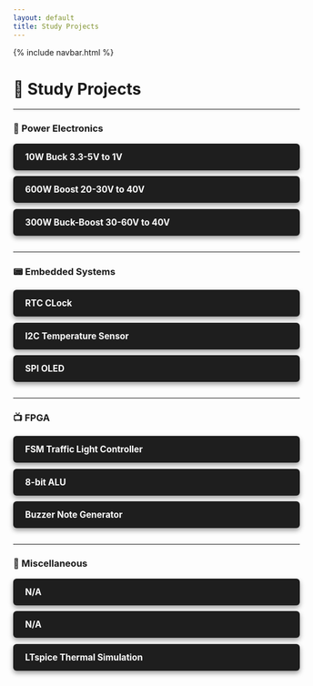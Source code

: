 ```yaml
---
layout: default
title: Study Projects
---
```


{% include navbar.html %}

<style>
.study-section {
  margin-bottom: 2em;
}

.study-section h2 {
  border-bottom: 2px solid #444;
  padding-bottom: 0.25em;
  margin-top: 2em;
  color: #66ccff;
}

.study-tile {
  display: block;
  background-color: #1e1e1e;
  color: white !important;
  padding: 1em 1.5em;
  margin: 0.75em 0;
  border-radius: 6px;
  text-decoration: none;
  box-shadow: 0 4px 8px rgba(0, 0, 0, 0.4);
  transition: transform 0.15s ease, box-shadow 0.15s ease, background-color 0.2s ease;
}

.study-tile:hover {
  background-color: #2a2a2a;
  transform: translateY(-3px);
  box-shadow: 0 8px 16px rgba(0, 0, 0, 0.6);
}

.study-tile h3 {
  margin: 0;
  font-size: 1.1em;
  color: white;
}
</style>

# 📘 Study Projects

---

### 🔌 Power Electronics

<div class="study-section">
  <a href="Buck_3V3-5V_in_1V_out_10W.html" class="study-tile"><h3>10W Buck 3.3-5V to 1V</h3></a>
  <a href="Boost_20V-30V_in_40V_out_600W.html" class="study-tile"><h3>600W Boost 20-30V to 40V</h3></a>
  <a href="BuckBoost_30V-60V_in_(-45)V_out_300W.html" class="study-tile"><h3>300W Buck-Boost 30-60V to 40V</h3></a>
</div>

---

### 📟 Embedded Systems

<div class="study-section">
  <a href="RTC_Clock.html" class="study-tile"><h3>RTC CLock</h3></a>
  <a href="I2C_Tempurature_Sensor.html" class="study-tile"><h3>I2C Temperature Sensor</h3></a>
  <a href="SPI_OLED.html" class="study-tile"><h3>SPI OLED</h3></a>
</div>

---

### 📺 FPGA

<div class="study-section">
  <a href="Traffic_Light_Controller_FSM.html" class="study-tile"><h3>FSM Traffic Light Controller</h3></a>
  <a href="8_bit_ALU.html" class="study-tile"><h3>8-bit ALU</h3></a>
  <a href="Buzzer_Note_Generator.html" class="study-tile"><h3>Buzzer Note Generator</h3></a>
</div>

---

### 📡 Miscellaneous

<div class="study-section">
  <a href="study.html" class="study-tile"><h3>N/A</h3></a>
  <a href="study.html" class="study-tile"><h3>N/A</h3></a>
  <a href="study.html" class="study-tile"><h3>LTspice Thermal Simulation</h3></a>
</div>
